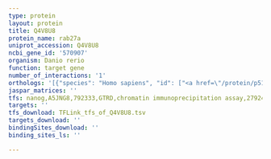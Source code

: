 ```yaml
---
type: protein
layout: protein
title: Q4V8U8
protein_name: rab27a
uniprot_accession: Q4V8U8
ncbi_gene_id: '570907'
organism: Danio rerio
function: target gene
number_of_interactions: '1'
orthologs: '[{"species": "Homo sapiens", "id": ["<a href=\"/protein/p51159\">P51159</a>"]}, {"species": "Mus musculus", "id": ["<a href=\"/protein/q9eri2\">Q9ERI2</a>"]}, {"species": "Rattus norvegicus", "id": ["<a href=\"/protein/p23640\">P23640</a>"]}, {"species": "Drosophila melanogaster", "id": ["<a href=\"/protein/q9w585\">Q9W585</a>"]}, {"species": "Caenorhabditis elegans", "id": ["<a href=\"/protein/g5ebs5\">G5EBS5</a>"]}]'
jaspar_matrices: ''
tfs: nanog,A5JNG8,792333,GTRD,chromatin immunoprecipitation assay,27924024%5Buid%5D,No
targets: ''
tfs_download: TFLink_tfs_of_Q4V8U8.tsv
targets_download: ''
bindingSites_download: ''
binding_sites_ls: ''

---
```

